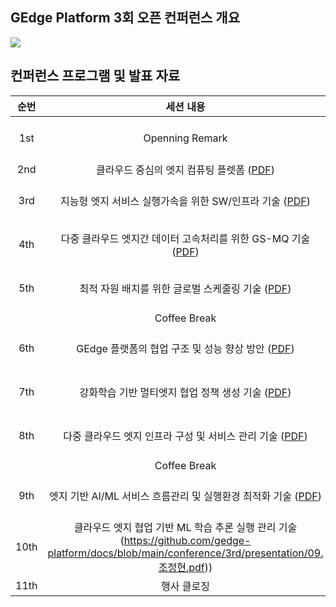 ## GEdge Platform 3회 오픈 컨퍼런스 개요
<p align="left">
  <img src="https://github.com/gedge-platform/docs/blob/main/conference/3rd/images/3rd_conference.jpg">
</p>

## 컨퍼런스 프로그램 및 발표 자료
| 순번 | 세션 내용 | 발표자 |
|:---------------------------------: | :---------------------------------: | :---------------------------------: |
|  1st  | Openning Remark | ㅣ김선욱 PL<BR>(Project Leader) |
|  2nd  | 클라우드 중심의 엣지 컴퓨팅 플렛폼 ([PDF](https://github.com/gedge-platform/docs/blob/main/conference/3rd/presentation/01.김선욱.pdf)) | 김선욱 PL |
|  3rd  | 지능형 엣지 서비스 실행가속을 위한 SW/인프라 기술 ([PDF](https://github.com/gedge-platform/docs/blob/main/conference/3rd/presentation/02.최현화.pdf)) | 최현화 FL<BR>(Framework Leader) |
|  4th  | 다중 클라우드 엣지간 데이터 고속처리를 위한 GS-MQ 기술 ([PDF](https://github.com/gedge-platform/docs/blob/main/conference/3rd/presentation/03.김현우.pdf)) | 김현우 CD<BR>(Core Developer) | 
|  5th  | 최적 자원 배치를 위한 글로벌 스케줄링 기술 ([PDF](https://github.com/gedge-platform/docs/blob/main/conference/3rd/presentation/04.장수민.pdf)) | 장수민 CD<BR>(Core Developer) |
|       |Coffee Break 
|  6th  | GEdge 플랫폼의 협업 구조 및 성능 향상 방안 ([PDF](https://github.com/gedge-platform/docs/blob/main/conference/3rd/presentation/05.김대원.pdf)) | 김대원 CD<BR>(Core Developer) |
|  7th  | 강화학습 기반 멀티엣지 협업 정책 생성 기술 ([PDF](https://github.com/gedge-platform/docs/blob/main/conference/3rd/presentation/06.윤주상.pdf)) | 윤주상 CD <BR>(Core Developer) |
|  8th  | 다중 클라우드 엣지 인프라 구성 및 서비스 관리 기술 ([PDF](https://github.com/gedge-platform/docs/blob/main/conference/3rd/presentation/07.김바울.pdf)) | 김바울 FL<BR>(Framework Leader) |
|       | Coffee Break
|  9th  | 엣지 기반 AI/ML 서비스 흐름관리 및 실행환경 최적화 기술 ([PDF](https://github.com/gedge-platform/docs/blob/main/conference/3rd/presentation/08.김성용.pdf)) | 김성용 FL<BR>(Framework Leader) |
|  10th  | 클라우드 엣지 협업 기반 ML 학습 추론 실행 관리 기술 (https://github.com/gedge-platform/docs/blob/main/conference/3rd/presentation/09.조정현.pdf)) | 조정현 CD<BR>(Core Developer) |
| 11th  | 행사 클로징 | 김선욱 PL<BR> |
<BR>
